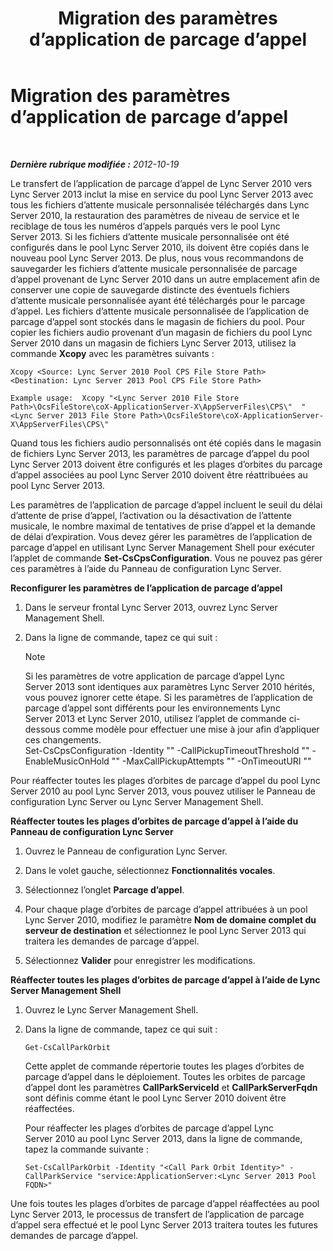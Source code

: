 ﻿---
title: Migration des paramètres d’application de parcage d’appel
TOCTitle: Migration des paramètres d’application de parcage d’appel
ms:assetid: 23b192d2-93ec-42a8-b175-b6ed502a2c35
ms:mtpsurl: https://technet.microsoft.com/fr-fr/library/JJ687993(v=OCS.15)
ms:contentKeyID: 49891266
ms.date: 05/20/2016
mtps_version: v=OCS.15
ms.translationtype: HT
---

# Migration des paramètres d’application de parcage d’appel

 

_**Dernière rubrique modifiée :** 2012-10-19_

Le transfert de l’application de parcage d’appel de Lync Server 2010 vers Lync Server 2013 inclut la mise en service du pool Lync Server 2013 avec tous les fichiers d’attente musicale personnalisée téléchargés dans Lync Server 2010, la restauration des paramètres de niveau de service et le reciblage de tous les numéros d’appels parqués vers le pool Lync Server 2013. Si les fichiers d’attente musicale personnalisée ont été configurés dans le pool Lync Server 2010, ils doivent être copiés dans le nouveau pool Lync Server 2013. De plus, nous vous recommandons de sauvegarder les fichiers d’attente musicale personnalisée de parcage d’appel provenant de Lync Server 2010 dans un autre emplacement afin de conserver une copie de sauvegarde distincte des éventuels fichiers d’attente musicale personnalisée ayant été téléchargés pour le parcage d’appel. Les fichiers d’attente musicale personnalisée de l’application de parcage d’appel sont stockés dans le magasin de fichiers du pool. Pour copier les fichiers audio provenant d’un magasin de fichiers du pool Lync Server 2010 dans un magasin de fichiers Lync Server 2013, utilisez la commande **Xcopy** avec les paramètres suivants :

```
Xcopy <Source: Lync Server 2010 Pool CPS File Store Path> <Destination: Lync Server 2013 Pool CPS File Store Path>
```
```
Example usage:  Xcopy "<Lync Server 2010 File Store Path>\OcsFileStore\coX-ApplicationServer-X\AppServerFiles\CPS\"  "<Lync Server 2013 File Store Path>\OcsFileStore\coX-ApplicationServer-X\AppServerFiles\CPS\" 
```

Quand tous les fichiers audio personnalisés ont été copiés dans le magasin de fichiers Lync Server 2013, les paramètres de parcage d’appel du pool Lync Server 2013 doivent être configurés et les plages d’orbites du parcage d’appel associées au pool Lync Server 2010 doivent être réattribuées au pool Lync Server 2013.

Les paramètres de l’application de parcage d’appel incluent le seuil du délai d’attente de prise d’appel, l’activation ou la désactivation de l’attente musicale, le nombre maximal de tentatives de prise d’appel et la demande de délai d’expiration. Vous devez gérer les paramètres de l’application de parcage d’appel en utilisant Lync Server Management Shell pour exécuter l’applet de commande **Set-CsCpsConfiguration**. Vous ne pouvez pas gérer ces paramètres à l’aide du Panneau de configuration Lync Server.

**Reconfigurer les paramètres de l’application de parcage d’appel**

1.  Dans le serveur frontal Lync Server 2013, ouvrez Lync Server Management Shell.

2.  Dans la ligne de commande, tapez ce qui suit :
    
    > [!NOTE]  
    > Si les paramètres de votre application de parcage d’appel Lync Server 2013 sont identiques aux paramètres Lync Server 2010 hérités, vous pouvez ignorer cette étape. Si les paramètres de l’application de parcage d’appel sont différents pour les environnements Lync Server 2013 et Lync Server 2010, utilisez l’applet de commande ci-dessous comme modèle pour effectuer une mise à jour afin d’appliquer ces changements.    
        Set-CsCpsConfiguration -Identity "<LS2013 Call Park Service ID>" -CallPickupTimeoutThreshold "<LS2010 CPS TimeSpan>" -EnableMusicOnHold "<LS2010 CPS value>" -MaxCallPickupAttempts "<LS2010 CPS pickup attempts>" -OnTimeoutURI "<LS2010 CPS timeout URI>"

Pour réaffecter toutes les plages d’orbites de parcage d’appel du pool Lync Server 2010 au pool Lync Server 2013, vous pouvez utiliser le Panneau de configuration Lync Server ou Lync Server Management Shell.

**Réaffecter toutes les plages d’orbites de parcage d’appel à l’aide du Panneau de configuration Lync Server**

1.  Ouvrez le Panneau de configuration Lync Server.

2.  Dans le volet gauche, sélectionnez **Fonctionnalités vocales**.

3.  Sélectionnez l’onglet **Parcage d’appel**.

4.  Pour chaque plage d’orbites de parcage d’appel attribuées à un pool Lync Server 2010, modifiez le paramètre **Nom de domaine complet du serveur de destination** et sélectionnez le pool Lync Server 2013 qui traitera les demandes de parcage d’appel.

5.  Sélectionnez **Valider** pour enregistrer les modifications.

**Réaffecter toutes les plages d’orbites de parcage d’appel à l’aide de Lync Server Management Shell**

1.  Ouvrez le Lync Server Management Shell.

2.  Dans la ligne de commande, tapez ce qui suit :
    
        Get-CsCallParkOrbit
    
    Cette applet de commande répertorie toutes les plages d’orbites de parcage d’appel dans le déploiement. Toutes les orbites de parcage d’appel dont les paramètres **CallParkServiceId** et **CallParkServerFqdn** sont définis comme étant le pool Lync Server 2010 doivent être réaffectées.
    
    Pour réaffecter les plages d’orbites de parcage d’appel Lync Server 2010 au pool Lync Server 2013, dans la ligne de commande, tapez la commande suivante :
    
        Set-CsCallParkOrbit -Identity "<Call Park Orbit Identity>" -CallParkService "service:ApplicationServer:<Lync Server 2013 Pool FQDN>"

Une fois toutes les plages d’orbites de parcage d’appel réaffectées au pool Lync Server 2013, le processus de transfert de l’application de parcage d’appel sera effectué et le pool Lync Server 2013 traitera toutes les futures demandes de parcage d’appel.

